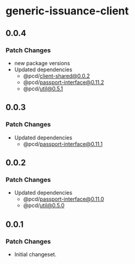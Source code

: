 # generic-issuance-client

## 0.0.4

### Patch Changes

- new package versions
- Updated dependencies
  - @pcd/client-shared@0.0.2
  - @pcd/passport-interface@0.11.2
  - @pcd/util@0.5.1

## 0.0.3

### Patch Changes

- Updated dependencies
  - @pcd/passport-interface@0.11.1

## 0.0.2

### Patch Changes

- Updated dependencies
  - @pcd/passport-interface@0.11.0
  - @pcd/util@0.5.0

## 0.0.1

### Patch Changes

- Initial changeset.
